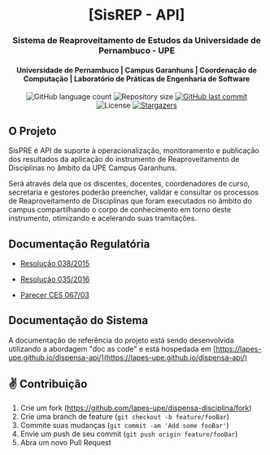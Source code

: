 <h1 align="center"> 
[SisREP - API]
</h1>
<h3 align="center"> 
    Sistema de Reaproveitamento de Estudos da Universidade de Pernambuco - UPE
</h3>
<h4 align="center"> 
    Universidade de Pernambuco | Campus Garanhuns | Coordenação de Computação | Laboratório de Práticas de Engenharia de Software
</h4>
<p align="center">
  <img alt="GitHub language count" src="https://img.shields.io/github/languages/count/lapes-upe/dispensa-api?color=%2304D361">

  <img alt="Repository size" src="https://img.shields.io/github/repo-size/lapes-upe/dispensa-api">
  <a href="https://github.com/lapes-upe/dispensa-api/commits/master">
    <img alt="GitHub last commit" src="https://img.shields.io/github/last-commit/lapes-upe/dispensa-api">
  </a>

  <img alt="License" src="https://img.shields.io/badge/license-MIT-brightgreen">
   <a href="https://github.com/lapes-upe/dispensa-api/stargazers">
    <img alt="Stargazers" src="https://img.shields.io/github/stars/lapes-upe/dispensa-api?style=social">
  </a>
</p>

## O Projeto

SisPRE é API de suporte à operacionalização, monitoramento e publicação dos resultados da aplicação do instrumento de Reaproveitamento de Disciplinas no âmbito da UPE Campus Garanhuns.

Será através dela que os discentes, docentes, coordenadores de curso, secretaria e gestores poderão preencher, validar e consultar os processos de Reaproveitamento de Disciplinas que foram executados no âmbito do campus compartilhando o corpo de conhecimento em torno deste instrumento, otimizando e acelerando suas tramitações.

## Documentação Regulatória

- [Resolução 038/2015](https://s3-us-west-2.amazonaws.com/secure.notion-static.com/9fccc9f0-5038-4e1c-95a8-7651db0f5239/resolucao_038_2015.pdf)

- [Resolução 035/2016](https://s3-us-west-2.amazonaws.com/secure.notion-static.com/bc62d4f4-db49-4bcb-b301-123e8510beee/resolucao_035_2016.pdf)

- [Parecer CES 067/03](https://s3-us-west-2.amazonaws.com/secure.notion-static.com/8f3529ec-8550-4ccb-a44a-8f3fa7c19717/parecer_ces_067_03.pdf)

## Documentação do Sistema

A documentação de referência do projeto está sendo desenvolvida utilizando a abordagem "doc as code" e está hospedada em [https://lapes-upe.github.io/dispensa-api/](https://lapes-upe.github.io/dispensa-api/)

## ✌ Contribuição

1. Crie um fork (<https://github.com/lapes-upe/dispensa-disciplina/fork>)
2. Crie uma branch de feature (`git checkout -b feature/fooBar`)
3. Commite suas mudanças (`git commit -am 'Add some fooBar'`)
4. Envie um push de seu commit (`git push origin feature/fooBar`)
5. Abra um novo Pull Request
